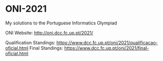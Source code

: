 # ONI-2021
My solutions to the Portuguese Informatics Olympiad

ONI Website: http://oni.dcc.fc.up.pt/2021/


Qualification Standings: https://www.dcc.fc.up.pt/oni/2021/qualificacao-oficial.html
Final Standings: https://www.dcc.fc.up.pt/oni/2021/final-oficial.html
